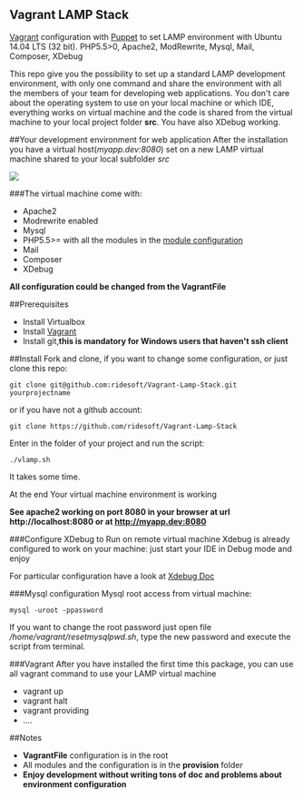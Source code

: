Vagrant LAMP Stack
------------------------

[Vagrant](https://www.vagrantup.com) configuration with [Puppet](https://puppetlabs.com) to set LAMP environment with Ubuntu 14.04 LTS (32 bit). PHP5.5>0, Apache2, ModRewrite, Mysql, Mail, Composer, XDebug

This repo give you the possibility to set up a standard LAMP development environment, with only one command and share the environment with all the members of your team for developing web applications. You don't care about the operating system to use on your local machine or which IDE, everything works on virtual machine and the code is shared from the virtual machine to your local project folder **src**.
You have also XDebug working.

##Your development environment for web application
After the installation you have a virtual host(*myapp.dev:8080*) set on a new LAMP virtual machine shared to your local subfolder *src*

![](https://github.com/ridesoft/Vagrant-Lamp-Stack/blob/master/doc/imgs/php5-5-24.png)

###The virtual machine  come with:
- Apache2
- Modrewrite enabled
- Mysql
- PHP5.5>= with all the modules in the [module configuration](https://github.com/ridesoft/VagrantLampStack/blob/master/provision/modules/php/manifests/init.pp)
- Mail
- Composer
- XDebug

**All configuration could be changed from the VagrantFile**

##Prerequisites
- Install Virtualbox
- Install [Vagrant](https://www.vagrantup.com)
- Install git,**this is mandatory for Windows users that haven't ssh client**

##Install
Fork and clone, if you want to change some configuration, or just clone this repo:
```
git clone git@github.com:ridesoft/Vagrant-Lamp-Stack.git yourprojectname
```
or if you have not a github account:
```
git clone https://github.com/ridesoft/Vagrant-Lamp-Stack
```
Enter in the folder of your project and run the script:
```
./vlamp.sh
```

It takes some time.

At the end Your virtual machine environment is working

**See apache2 working on port 8080 in your browser at url http://localhost:8080 or at http://myapp.dev:8080**

###Configure XDebug to Run on remote virtual machine
Xdebug is already configured to work on your machine: just start your IDE in Debug mode and enjoy

For particular configuration have a look at [Xdebug Doc](http://xdebug.org/docs/remote)

###Mysql configuration
Mysql root access from virtual machine:
```
mysql -uroot -ppassword
```
If you want to change the root password just open file */home/vagrant/resetmysqlpwd.sh*, type the new password and execute the script from terminal.

###Vagrant
After you have installed the first time this package, you can use all vagrant command to use your LAMP virtual machine
- vagrant up
- vagrant halt
- vagrant providing
- ....

##Notes
- **VagrantFile** configuration is in the root
- All modules and the configuration is in the **provision** folder
- **Enjoy development without writing tons of doc and problems about environment configuration**
